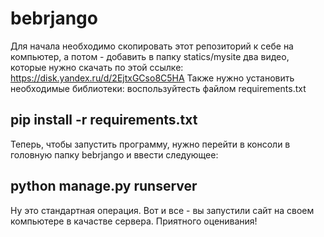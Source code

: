 # bebrjango
Для начала необходимо скопировать этот репозиторий к себе на компьютер, а потом - добавить в папку statics/mysite два видео, которые нужно скачать по этой ссылке: https://disk.yandex.ru/d/2EjtxGCso8C5HA
Также нужно установить необходимые библиотеки: воспользуйтесть файлом requirements.txt
## pip install -r requirements.txt
Теперь, чтобы запустить программу, нужно перейти в консоли в головную папку bebrjango и ввести следующее:
## python manage.py runserver
Ну это стандартная операция. Вот и все - вы запустили сайт на своем компьютере в качастве сервера. Приятного оценивания!
